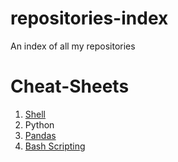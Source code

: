 # repositories-index
An index of all my repositories


# Cheat-Sheets
1. <a href='https://github.com/ftrajano/shell-cheatsheet'>Shell</a>
2. Python
3. <a href='https://github.com/ftrajano/cheatsheet-pandas'>Pandas</a>
4. <a href='https://github.com/ftrajano/bash-script-cheatsheet'>Bash Scripting</a>
